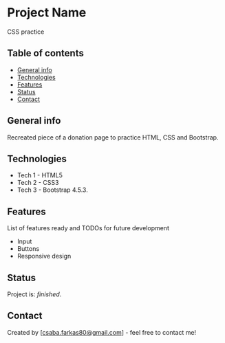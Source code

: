 # Project Name
CSS practice

## Table of contents
* [General info](#general-info)
* [Technologies](#technologies)
* [Features](#features)
* [Status](#status)
* [Contact](#contact)

## General info
Recreated piece of a donation page to practice HTML, CSS and Bootstrap.

## Technologies
* Tech 1 - HTML5
* Tech 2 - CSS3
* Tech 3 - Bootstrap 4.5.3.

## Features
List of features ready and TODOs for future development
* Input
* Buttons
* Responsive design

## Status
Project is: _finished_.

## Contact
Created by [csaba.farkas80@gmail.com] - feel free to contact me!
